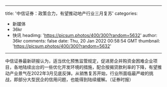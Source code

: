 
---
title: '中信证券：政策合力，有望推动地产行业三月复苏'
categories: 
 - 新媒体
 - 36kr
 - 快讯
headimg: 'https://picsum.photos/400/300?random=5632'
author: 36kr
comments: false
date: Thu, 20 Jan 2022 00:58:54 GMT
thumbnail: 'https://picsum.photos/400/300?random=5632'
---

<div>   
中信证券最新研报认为，适当优化预售监管规定，促进房企并购资金困难企业项目，各地陆续出台的一些优化开发环境的措施，配合按揭贷款利率的下降，有望推动产业景气在2022年3月见底反弹。从销售复苏开始，行业所面临最严峻的挑战，即部分大型民企的信用问题，也能得到陆续缓解。（证券时报）  
</div>
            